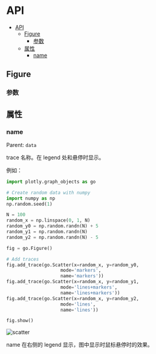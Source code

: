 # API

- [API](#api)
  - [Figure](#figure)
    - [参数](#参数)
  - [属性](#属性)
    - [name](#name)

## Figure

### 参数

## 属性

### name

Parent: `data`

trace 名称。在 legend 处和悬停时显示。

例如：

```py
import plotly.graph_objects as go

# Create random data with numpy
import numpy as np
np.random.seed(1)

N = 100
random_x = np.linspace(0, 1, N)
random_y0 = np.random.randn(N) + 5
random_y1 = np.random.randn(N)
random_y2 = np.random.randn(N) - 5

fig = go.Figure()

# Add traces
fig.add_trace(go.Scatter(x=random_x, y=random_y0,
                    mode='markers',
                    name='markers'))
fig.add_trace(go.Scatter(x=random_x, y=random_y1,
                    mode='lines+markers',
                    name='lines+markers'))
fig.add_trace(go.Scatter(x=random_x, y=random_y2,
                    mode='lines',
                    name='lines'))

fig.show()
```

![scatter](images/2020-03-14-10-11-38.png)

name 在右侧的 legend 显示，图中显示时鼠标悬停时的效果。